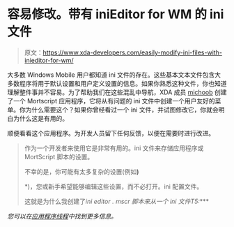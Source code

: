# 容易修改。带有 iniEditor for WM 的 ini 文件

> 原文：<https://www.xda-developers.com/easily-modify-ini-files-with-inieditor-for-wm/>

大多数 Windows Mobile 用户都知道 ini 文件的存在。这些基本文本文件包含大多数程序将用于默认设置和用户定义设置的信息。如果你熟悉这种文件，你也知道理解整件事并不容易。为了帮助我们在这些混乱中导航，XDA 成员 [michoob](http://forum.xda-developers.com/member.php?u=1430305) 创建了一个 Mortscript 应用程序，它将从有问题的 ini 文件中创建一个用户友好的菜单。你为什么需要这个？如果你曾经看过一个 ini 文件，并试图修改它，你就会明白为什么这是有用的。

顺便看看这个应用程序。为开发人员留下任何反馈，以便在需要时进行改进。

> 作为一个开发者来使用它是非常有用的。ini 文件来存储应用程序或 MortScript 脚本的设置。
> 
> 不幸的是，你可能有太多复杂的设置(例如[](http://forum.xda-developers.com/showthread.php?t=603817)**)**
> 
>  *)，您或新手希望能够编辑这些设置，而不必打开。ini 配置文件。
> 
> 这就是为什么我创建了***ini editor . mscr 脚本来从一个 ini 文件*T5*:****

 *您可以在[应用程序线程](http://forum.xda-developers.com/showthread.php?t=792964)中找到更多信息。*